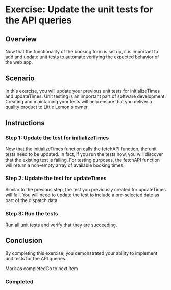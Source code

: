 # Exercise: Update the unit tests for the API queries

## **Overview**

Now that the functionality of the booking form is set up, it is important to add and update unit tests to automate verifying the expected behavior of the web app.

## **Scenario**

In this exercise, you will update your previous unit tests for initializeTimes and updateTimes. Unit testing is an important part of software development. Creating and maintaining your tests will help ensure that you deliver a quality product to Little Lemon's owner.

## **Instructions**

### **Step 1: Update the test for initializeTimes**

Now that the initializeTimes function calls the fetchAPI function, the unit tests need to be updated. In fact, if you run the tests now, you will discover that the existing test is failing. For testing purposes, the fetchAPI function will return a non-empty array of available booking times.

### **Step 2: Update the test for updateTimes**

Similar to the previous step, the test you previously created for updateTimes will fail. You will need to update the test to include a pre-selected date as part of the dispatch data.

### **Step 3: Run the tests**

Run all unit tests and verify that they are succeeding.

## **Conclusion**

By completing this exercise, you demonstrated your ability to implement unit tests for the API queries.

Mark as completedGo to next item

### Completed